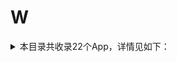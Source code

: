 # W
<details>
<summary>
本目录共收录22个App，详情见如下：
</summary>

- [WPSOffice](https://github.com/zirawell/R-Store/tree/main/Rule/QuanX/Adblock/App/W/WPSOffice)
- [Weico](https://github.com/zirawell/R-Store/tree/main/Rule/QuanX/Adblock/App/W/Weico)
- [WiFi万能钥匙](https://github.com/zirawell/R-Store/tree/main/Rule/QuanX/Adblock/App/W/WiFi%E4%B8%87%E8%83%BD%E9%92%A5%E5%8C%99)
- [万词王](https://github.com/zirawell/R-Store/tree/main/Rule/QuanX/Adblock/App/W/%E4%B8%87%E8%AF%8D%E7%8E%8B)
- [唯品会](https://github.com/zirawell/R-Store/tree/main/Rule/QuanX/Adblock/App/W/%E5%94%AF%E5%93%81%E4%BC%9A)
- [威锋](https://github.com/zirawell/R-Store/tree/main/Rule/QuanX/Adblock/App/W/%E5%A8%81%E9%94%8B)
- [完美世界电竞](https://github.com/zirawell/R-Store/tree/main/Rule/QuanX/Adblock/App/W/%E5%AE%8C%E7%BE%8E%E4%B8%96%E7%95%8C%E7%94%B5%E7%AB%9E)
- [微信](https://github.com/zirawell/R-Store/tree/main/Rule/QuanX/Adblock/App/W/%E5%BE%AE%E4%BF%A1)
- [微博](https://github.com/zirawell/R-Store/tree/main/Rule/QuanX/Adblock/App/W/%E5%BE%AE%E5%8D%9A)
- [微店](https://github.com/zirawell/R-Store/tree/main/Rule/QuanX/Adblock/App/W/%E5%BE%AE%E5%BA%97)
- [无他相机](https://github.com/zirawell/R-Store/tree/main/Rule/QuanX/Adblock/App/W/%E6%97%A0%E4%BB%96%E7%9B%B8%E6%9C%BA)
- [无忧行](https://github.com/zirawell/R-Store/tree/main/Rule/QuanX/Adblock/App/W/%E6%97%A0%E5%BF%A7%E8%A1%8C)
- [网上国网](https://github.com/zirawell/R-Store/tree/main/Rule/QuanX/Adblock/App/W/%E7%BD%91%E4%B8%8A%E5%9B%BD%E7%BD%91)
- [网易严选](https://github.com/zirawell/R-Store/tree/main/Rule/QuanX/Adblock/App/W/%E7%BD%91%E6%98%93%E4%B8%A5%E9%80%89)
- [网易云音乐](https://github.com/zirawell/R-Store/tree/main/Rule/QuanX/Adblock/App/W/%E7%BD%91%E6%98%93%E4%BA%91%E9%9F%B3%E4%B9%90)
- [网易大神](https://github.com/zirawell/R-Store/tree/main/Rule/QuanX/Adblock/App/W/%E7%BD%91%E6%98%93%E5%A4%A7%E7%A5%9E)
- [网易新闻](https://github.com/zirawell/R-Store/tree/main/Rule/QuanX/Adblock/App/W/%E7%BD%91%E6%98%93%E6%96%B0%E9%97%BB)
- [网易有道词典](https://github.com/zirawell/R-Store/tree/main/Rule/QuanX/Adblock/App/W/%E7%BD%91%E6%98%93%E6%9C%89%E9%81%93%E8%AF%8D%E5%85%B8)
- [网易考拉](https://github.com/zirawell/R-Store/tree/main/Rule/QuanX/Adblock/App/W/%E7%BD%91%E6%98%93%E8%80%83%E6%8B%89)
- [网易蜗牛读书](https://github.com/zirawell/R-Store/tree/main/Rule/QuanX/Adblock/App/W/%E7%BD%91%E6%98%93%E8%9C%97%E7%89%9B%E8%AF%BB%E4%B9%A6)
- [网易邮箱大师](https://github.com/zirawell/R-Store/tree/main/Rule/QuanX/Adblock/App/W/%E7%BD%91%E6%98%93%E9%82%AE%E7%AE%B1%E5%A4%A7%E5%B8%88)
- [蜗牛睡眠](https://github.com/zirawell/R-Store/tree/main/Rule/QuanX/Adblock/App/W/%E8%9C%97%E7%89%9B%E7%9D%A1%E7%9C%A0)

</details>